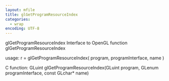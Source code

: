 ```yaml
---
layout: mfile
title: glGetProgramResourceIndex
categories:
  - wrap
encoding: UTF-8
---
```


glGetProgramResourceIndex  Interface to OpenGL function glGetProgramResourceIndex

usage:  r = glGetProgramResourceIndex( program, programInterface, name )

C function:  GLuint glGetProgramResourceIndex(GLuint program, GLenum programInterface, const GLchar\* name)